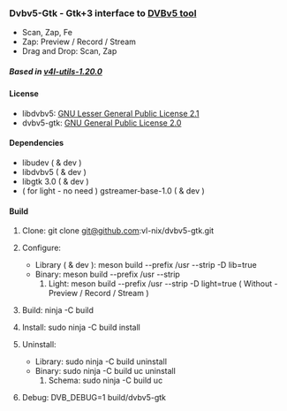 ### Dvbv5-Gtk - Gtk+3 interface to [DVBv5 tool](https://www.linuxtv.org/wiki/index.php/DVBv5_Tools)

* Scan, Zap, Fe
* Zap: Preview / Record / Stream
* Drag and Drop: Scan, Zap

##### Based in [v4l-utils-1.20.0](https://linuxtv.org/downloads/v4l-utils/)

#### License

* libdvbv5: [GNU Lesser General Public License 2.1](License-lib)
* dvbv5-gtk: [GNU General Public License 2.0](License)

#### Dependencies

* libudev ( & dev )
* libdvbv5 ( & dev )
* libgtk 3.0 ( & dev )
* ( for light - no need ) gstreamer-base-1.0 ( & dev )

#### Build

1. Clone: git clone git@github.com:vl-nix/dvbv5-gtk.git

2. Configure:
   * Library ( & dev ): meson build --prefix /usr --strip -D lib=true
   * Binary: meson build --prefix /usr --strip
     1. Light: meson build --prefix /usr --strip -D light=true ( Without - Preview / Record / Stream )

3. Build: ninja -C build

4. Install: sudo ninja -C build install

5. Uninstall:
   * Library: sudo ninja -C build uninstall
   * Binary: sudo ninja -C build uc uninstall
     1. Schema: sudo ninja -C build uc

6. Debug: DVB_DEBUG=1 build/dvbv5-gtk
